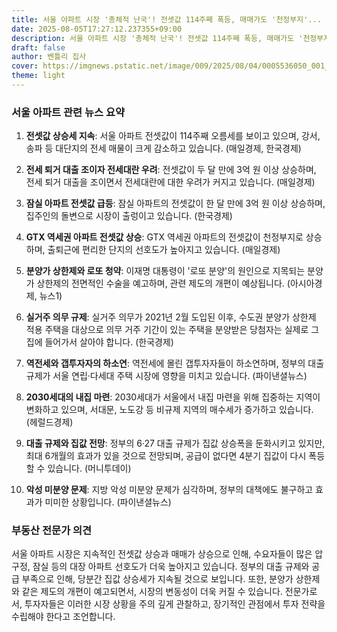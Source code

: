 ```yaml
---
title: 서울 아파트 시장 '총체적 난국'! 전셋값 114주째 폭등, 매매가도 '천정부지'... 하반기 집값 전망 '충격'!
date: 2025-08-05T17:27:12.237355+09:00
description: 서울 아파트 시장 '총체적 난국'! 전셋값 114주째 폭등, 매매가도 '천정부지'... 하반기 집값 전망 '충격'!
draft: false
author: 벤틀리 집사
cover: https://imgnews.pstatic.net/image/009/2025/08/04/0005536050_001_20250804202816900.png
theme: light
---
```


### 서울 아파트 관련 뉴스 요약

1. **전셋값 상승세 지속**: 서울 아파트 전셋값이 114주째 오름세를 보이고 있으며, 강서, 송파 등 대단지의 전세 매물이 크게 감소하고 있습니다. (매일경제, 한국경제)

2. **전세 퇴거 대출 조이자 전세대란 우려**: 전셋값이 두 달 만에 3억 원 이상 상승하며, 전세 퇴거 대출을 조이면서 전세대란에 대한 우려가 커지고 있습니다. (매일경제)

3. **잠실 아파트 전셋값 급등**: 잠실 아파트의 전셋값이 한 달 만에 3억 원 이상 상승하며, 집주인의 돌변으로 시장이 출렁이고 있습니다. (한국경제)

4. **GTX 역세권 아파트 전셋값 상승**: GTX 역세권 아파트의 전셋값이 천정부지로 상승하며, 출퇴근에 편리한 단지의 선호도가 높아지고 있습니다. (매일경제)

5. **분양가 상한제와 로또 청약**: 이재명 대통령이 '로또 분양'의 원인으로 지목되는 분양가 상한제의 전면적인 수술을 예고하며, 관련 제도의 개편이 예상됩니다. (아시아경제, 뉴스1)

6. **실거주 의무 규제**: 실거주 의무가 2021년 2월 도입된 이후, 수도권 분양가 상한제 적용 주택을 대상으로 의무 거주 기간이 있는 주택을 분양받은 당첨자는 실제로 그 집에 들어가서 살아야 합니다. (한국경제)

7. **역전세와 갭투자자의 하소연**: 역전세에 몰린 갭투자자들이 하소연하며, 정부의 대출 규제가 서울 연립·다세대 주택 시장에 영향을 미치고 있습니다. (파이낸셜뉴스)

8. **2030세대의 내집 마련**: 2030세대가 서울에서 내집 마련을 위해 집중하는 지역이 변화하고 있으며, 서대문, 노도강 등 비규제 지역의 매수세가 증가하고 있습니다. (헤럴드경제)

9. **대출 규제와 집값 전망**: 정부의 6·27 대출 규제가 집값 상승폭을 둔화시키고 있지만, 최대 6개월의 효과가 있을 것으로 전망되며, 공급이 없다면 4분기 집값이 다시 폭등할 수 있습니다. (머니투데이)

10. **악성 미분양 문제**: 지방 악성 미분양 문제가 심각하며, 정부의 대책에도 불구하고 효과가 미미한 상황입니다. (파이낸셜뉴스)

### 부동산 전문가 의견

서울 아파트 시장은 지속적인 전셋값 상승과 매매가 상승으로 인해, 수요자들이 많은 압구정, 잠실 등의 대장 아파트 선호도가 더욱 높아지고 있습니다. 정부의 대출 규제와 공급 부족으로 인해, 당분간 집값 상승세가 지속될 것으로 보입니다. 또한, 분양가 상한제와 같은 제도의 개편이 예고되면서, 시장의 변동성이 더욱 커질 수 있습니다. 전문가로서, 투자자들은 이러한 시장 상황을 주의 깊게 관찰하고, 장기적인 관점에서 투자 전략을 수립해야 한다고 조언합니다.